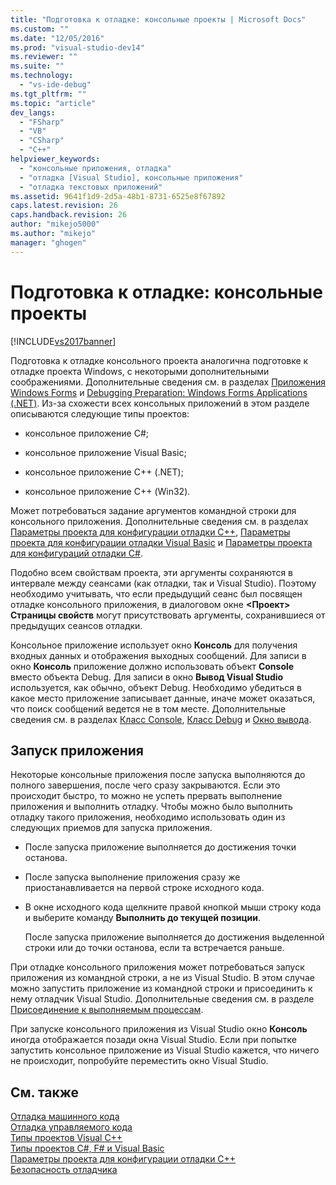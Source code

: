 ```yaml
---
title: "Подготовка к отладке: консольные проекты | Microsoft Docs"
ms.custom: ""
ms.date: "12/05/2016"
ms.prod: "visual-studio-dev14"
ms.reviewer: ""
ms.suite: ""
ms.technology: 
  - "vs-ide-debug"
ms.tgt_pltfrm: ""
ms.topic: "article"
dev_langs: 
  - "FSharp"
  - "VB"
  - "CSharp"
  - "C++"
helpviewer_keywords: 
  - "консольные приложения, отладка"
  - "отладка [Visual Studio], консольные приложения"
  - "отладка текстовых приложений"
ms.assetid: 9641f1d9-2d5a-48b1-8731-6525e8f67892
caps.latest.revision: 26
caps.handback.revision: 26
author: "mikejo5000"
ms.author: "mikejo"
manager: "ghogen"
---
```

# Подготовка к отладке: консольные проекты
[!INCLUDE[vs2017banner](../code-quality/includes/vs2017banner.md)]

Подготовка к отладке консольного проекта аналогична подготовке к отладке проекта Windows, с некоторыми дополнительными соображениями.  Дополнительные сведения см. в разделах [Приложения Windows Forms](../debugger/debugging-preparation-windows-forms-applications.md) и [Debugging Preparation: Windows Forms Applications \(.NET\)](http://msdn.microsoft.com/ru-ru/a8bc54de-41a3-464d-9a12-db9bdcbc1ad5).  Из\-за схожести всех консольных приложений в этом разделе описываются следующие типы проектов:  
  
-   консольное приложение C\#;  
  
-   консольное приложение Visual Basic;  
  
-   консольное приложение C\+\+ \(.NET\);  
  
-   консольное приложение С\+\+ \(Win32\).  
  
 Может потребоваться задание аргументов командной строки для консольного приложения.  Дополнительные сведения см. в разделах [Параметры проекта для конфигурации отладки C\+\+](../debugger/project-settings-for-a-cpp-debug-configuration.md), [Параметры проекта для конфигурации отладки Visual Basic](../debugger/project-settings-for-a-visual-basic-debug-configuration.md) и [Параметры проекта для конфигураций отладки C\#](../debugger/project-settings-for-csharp-debug-configurations.md).  
  
 Подобно всем свойствам проекта, эти аргументы сохраняются в интервале между сеансами \(как отладки, так и Visual Studio\).  Поэтому необходимо учитывать, что если предыдущий сеанс был посвящен отладке консольного приложения, в диалоговом окне **\<Проект\> Страницы свойств** могут присутствовать аргументы, сохранившиеся от предыдущих сеансов отладки.  
  
 Консольное приложение использует окно **Консоль** для получения входных данных и отображения выходных сообщений.  Для записи в окно **Консоль** приложение должно использовать объект **Console** вместо объекта Debug.  Для записи в окно **Вывод Visual Studio** используется, как обычно, объект Debug.  Необходимо убедиться в какое место приложение записывает данные, иначе может оказаться, что поиск сообщений ведется не в том месте.  Дополнительные сведения см. в разделах [Класс Console](https://msdn.microsoft.com/en-us/library/system.console.aspx), [Класс Debug](https://msdn.microsoft.com/en-us/library/system.diagnostics.debug.aspx) и [Окно вывода](../ide/reference/output-window.md).  
  
## Запуск приложения  
 Некоторые консольные приложения после запуска выполняются до полного завершения, после чего сразу закрываются.  Если это происходит быстро, то можно не успеть прервать выполнение приложения и выполнить отладку.  Чтобы можно было выполнить отладку такого приложения, необходимо использовать один из следующих приемов для запуска приложения.  
  
-   После запуска приложение выполняется до достижения точки останова.  
  
-   После запуска выполнение приложения сразу же приостанавливается на первой строке исходного кода.  
  
-   В окне исходного кода щелкните правой кнопкой мыши строку кода и выберите команду **Выполнить до текущей позиции**.  
  
     После запуска приложение выполняется до достижения выделенной строки или до точки останова, если та встречается раньше.  
  
 При отладке консольного приложения может потребоваться запуск приложения из командной строки, а не из Visual Studio.  В этом случае можно запустить приложение из командной строки и присоединить к нему отладчик Visual Studio.  Дополнительные сведения см. в разделе [Присоединение к выполняемым процессам](../debugger/attach-to-running-processes-with-the-visual-studio-debugger.md).  
  
 При запуске консольного приложения из Visual Studio окно **Консоль** иногда отображается позади окна Visual Studio.  Если при попытке запустить консольное приложение из Visual Studio кажется, что ничего не происходит, попробуйте переместить окно Visual Studio.  
  
## См. также  
 [Отладка машинного кода](../debugger/debugging-native-code.md)   
 [Отладка управляемого кода](../debugger/debugging-managed-code.md)   
 [Типы проектов Visual C\+\+](../debugger/debugging-preparation-visual-cpp-project-types.md)   
 [Типы проектов C\#, F\# и Visual Basic](../debugger/debugging-preparation-csharp-f-hash-and-visual-basic-project-types.md)   
 [Параметры проекта для конфигурации отладки C\+\+](../debugger/project-settings-for-a-cpp-debug-configuration.md)   
 [Безопасность отладчика](../debugger/debugger-security.md)